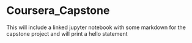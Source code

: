 # Coursera_Capstone
This will include a linked jupyter notebook with some markdown for the capstone project and will print a hello statement
